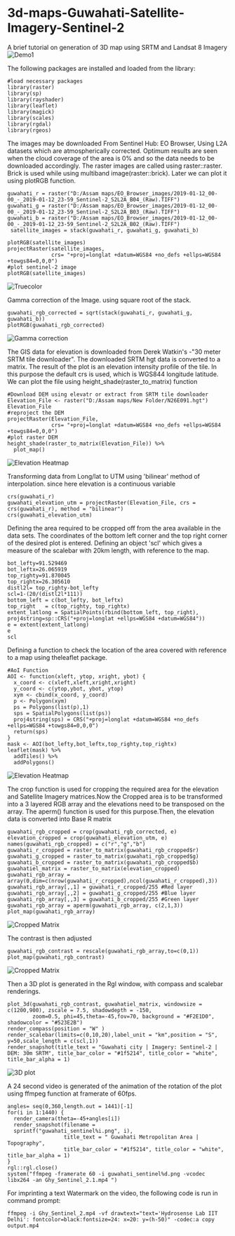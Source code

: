 # 3d-maps-Guwahati-Satellite-Imagery-Sentinel-2
A brief tutorial on generation of 3D map using SRTM and Landsat 8 Imagery
![Demo1](https://github.com/Hwoabam/3d-maps-Guwahati-Satellite-Imagery-Sentinel-2/blob/master/Media/Animation/sentinel2.gif)

The following packages are installed and loaded from the library:
```{r}
#load necessary packages
library(raster)
library(sp)
library(rayshader)
library(leaflet)
library(magick)
library(scales)
library(rgdal)
library(rgeos)
```

The images may be downloaded From Sentinel Hub: EO Browser, Using L2A datasets which are atmospherically corrected. Optimum results are seen when the cloud coverage of the area is 0% and so the data needs to be downloaded accordingly. The raster images are called using raster::raster. Brick is used while using multiband image(raster::brick). Later we can plot it using plotRGB function. 
```{r echo=TRUE}
guwahati_r = raster("D:/Assam maps/EO_Browser_images/2019-01-12_00-00_-_2019-01-12_23-59_Sentinel-2_S2L2A_B04_(Raw).TIFF")
guwahati_g = raster("D:/Assam maps/EO_Browser_images/2019-01-12_00-00_-_2019-01-12_23-59_Sentinel-2_S2L2A_B03_(Raw).TIFF")
guwahati_b = raster("D:/Assam maps/EO_Browser_images/2019-01-12_00-00_-_2019-01-12_23-59_Sentinel-2_S2L2A_B02_(Raw).TIFF")
 satellite_images = stack(guwahati_r, guwahati_g, guwahati_b)

plotRGB(satellite_images)
projectRaster(satellite_images, 
              crs= "+proj=longlat +datum=WGS84 +no_defs +ellps=WGS84 +towgs84=0,0,0")
#plot sentinel-2 image
plotRGB(satellite_images)
```
![Truecolor](https://github.com/Hwoabam/3d-maps-Guwahati-Satellite-Imagery-Sentinel-2/blob/master/Media/Plots/plotRgb.png)

Gamma correction of the Image. using square root of the stack.
```{r}
guwahati_rgb_corrected = sqrt(stack(guwahati_r, guwahati_g, guwahati_b))
plotRGB(guwahati_rgb_corrected)
```
![Gamma correction](https://github.com/Hwoabam/3d-maps-Guwahati-Satellite-Imagery-Sentinel-2/blob/master/Media/Plots/gammapro.png) 

The GIS data for elevation is downloaded from Derek Watkin's -"30 meter SRTM tile downloader". The downloaded SRTM hgt data is converted to a matrix. The result of the plot is an elevation intensity profile of the tile. In this purpose the default crs is used, which is WGS844 longitude latitude. We can plot the file using height_shade(raster_to_matrix) function
```{r echo=TRUE}
#Download DEM using elevatr or extract from SRTM tile downloader
Elevation_File <- raster("D:/Assam maps/New Folder/N26E091.hgt")
Elevation_File
#reproject the DEM
projectRaster(Elevation_File, 
              crs= "+proj=longlat +datum=WGS84 +no_defs +ellps=WGS84 +towgs84=0,0,0")
#plot raster DEM
height_shade(raster_to_matrix(Elevation_File)) %>%
  plot_map()
```
![Elevation Heatmap](https://github.com/Hwoabam/3d-maps-Guwahati-Satellite-Imagery-Sentinel-2/blob/master/Media/Plots/Elevation_heatmap.png) 

Transforming data from Long/lat to UTM using 'bilinear' method of interpolation. since here elevation is a continuous variable
```{r}
crs(guwahati_r)
guwahati_elevation_utm = projectRaster(Elevation_File, crs = crs(guwahati_r), method = "bilinear")
crs(guwahati_elevation_utm)
```
Defining the area required to be cropped off from the area available in the data sets. The coordinates of the bottom left corner and the top right corner of the desired plot is entered. Defining an object 'scl' which gives a measure of the scalebar with 20km length, with reference to the map.
```{r echo=TRUE}
bot_lefty=91.529469
bot_leftx=26.065919
top_righty=91.870045
top_rightx=26.305610
distl2l= top_righty-bot_lefty  
scl=1-(20/(distl2l*111))
bottom_left = c(bot_lefty, bot_leftx)
top_right   = c(top_righty, top_rightx)
extent_latlong = SpatialPoints(rbind(bottom_left, top_right), proj4string=sp::CRS("+proj=longlat +ellps=WGS84 +datum=WGS84"))
e = extent(extent_latlong)
e
scl
```
Defining a function to check the location of the area covered with reference to a map using theleaflet package. 
```{r}
#AoI Function
AOI <- function(xleft, ytop, xright, ybot) {
  x_coord <- c(xleft,xleft,xright,xright)
  y_coord <- c(ytop,ybot, ybot, ytop)
  xym <- cbind(x_coord, y_coord)
  p <- Polygon(xym)
  ps = Polygons(list(p),1)
  sps = SpatialPolygons(list(ps))
  proj4string(sps) = CRS("+proj=longlat +datum=WGS84 +no_defs +ellps=WGS84 +towgs84=0,0,0")
  return(sps)
}
mask <- AOI(bot_lefty,bot_leftx,top_righty,top_rightx)
leaflet(mask) %>% 
  addTiles() %>% 
  addPolygons()
```
![Elevation Heatmap](https://github.com/Hwoabam/3d-maps-Guwahati-Satellite-Imagery-Sentinel-2/blob/master/Media/Plots/Elevation_heatmap.png) 

The crop function is used for cropping the required area for the elevation and Satellite Imagery matrices.Now the Cropped area is to be transformed into a 3 layered RGB array and the elevations need to be transposed on the array. The aperm() function is used for this purpose.Then, the elevation data is converted into Base R matrix
```{r fig1, fig.height = 12, fig.width = 8, align= "center"}
guwahati_rgb_cropped = crop(guwahati_rgb_corrected, e)
elevation_cropped = crop(guwahati_elevation_utm, e)
names(guwahati_rgb_cropped) = c("r","g","b")
guwahati_r_cropped = raster_to_matrix(guwahati_rgb_cropped$r)
guwahati_g_cropped = raster_to_matrix(guwahati_rgb_cropped$g)
guwahati_b_cropped = raster_to_matrix(guwahati_rgb_cropped$b)
guwahatiel_matrix = raster_to_matrix(elevation_cropped)
guwahati_rgb_array = array(0,dim=c(nrow(guwahati_r_cropped),ncol(guwahati_r_cropped),3))
guwahati_rgb_array[,,1] = guwahati_r_cropped/255 #Red layer
guwahati_rgb_array[,,2] = guwahati_g_cropped/255 #Blue layer
guwahati_rgb_array[,,3] = guwahati_b_cropped/255 #Green layer
guwahati_rgb_array = aperm(guwahati_rgb_array, c(2,1,3))
plot_map(guwahati_rgb_array)
```
![Cropped Matrix](https://github.com/Hwoabam/3d-maps-Guwahati-Satellite-Imagery-Sentinel-2/blob/master/Media/Plots/Sent2_cropped.png) 

The contrast is then adjusted
```{r fig2, fig.height = 12, fig.width = 8, align= "center"}
guwahati_rgb_contrast = rescale(guwahati_rgb_array,to=c(0,1))
plot_map(guwahati_rgb_contrast)
```
![Cropped Matrix](https://github.com/Hwoabam/3d-maps-Guwahati-Satellite-Imagery-Sentinel-2/blob/master/Media/Plots/Sent2_contrast_corrected.png)

Then a 3D plot is generated in the Rgl window, with compass and scalebar renderings. 
```{r}
plot_3d(guwahati_rgb_contrast, guwahatiel_matrix, windowsize = c(1200,900), zscale = 7.5, shadowdepth = -150,
        zoom=0.5, phi=45,theta=-45,fov=70, background = "#F2E1D0", shadowcolor = "#523E2B")
render_compass(position = "W" )
render_scalebar(limits=c(0,10,20),label_unit = "km",position = "S", y=50,scale_length = c(scl,1))
render_snapshot(title_text = "Guwahati city | Imagery: Sentinel-2 | DEM: 30m SRTM", title_bar_color = "#1f5214", title_color = "white", title_bar_alpha = 1)
```
![3D plot](https://github.com/Hwoabam/3d-maps-Guwahati-Satellite-Imagery-Sentinel-2/blob/master/Media/Snapshots/snap1.png)

A 24 second video is generated of the animation of the rotation of the plot using ffmpeg function at framerate of 60fps. 
```{r eval=FALSE, include=FALSE}
angles= seq(0,360,length.out = 1441)[-1]
for(i in 1:1440) {
  render_camera(theta=-45+angles[i])
  render_snapshot(filename =
  sprintf("guwahati_sentinel%i.png", i), 
                  title_text = " Guwahati Metropolitan Area | Topography",
                  title_bar_color = "#1f5214", title_color = "white", title_bar_alpha = 1)
}
rgl::rgl.close()
system("ffmpeg -framerate 60 -i guwahati_sentinel%d.png -vcodec libx264 -an Ghy_Sentinel_2.1.mp4 ")
```
For imprinting a text Watermark on the video, the following code is run in command prompt:  
```{r eval=FALSE, include=FALSE}
ffmpeg -i Ghy_Sentinel_2.mp4 -vf drawtext="text='Hydrosense Lab IIT Delhi': fontcolor=black:fontsize=24: x=20: y=(h-50)" -codec:a copy output.mp4
```


